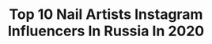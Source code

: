 ---
title: Top 10 Nail Artists Instagram Influencers In Russia In 2020
description: >-
  Find top nail artists Instagram influencers in Russia in 2020. Most popular hashtags: # #nailart #nailartist #instanails.
platform: Instagram
profiles:
  - username: "eleonoramovs"
    fullname: >-
      Eleonora Movsisian
    location: "Russia"
    followers: 614717
    engagement: 124
    commentsToLikes: 0.024069
    id: ck5pw0wfokk110i114pr6yg7f
    verified: true
    hashtags: "#10years, #victory, #itscoronatime, #stayhome"
  - username: "mariapetrzak"
    fullname: >-
      МАНИКЮР СПБ
    location: "Russia"
    followers: 19331
    engagement: 352
    commentsToLikes: 0.030418
    id: ck0twcz5sey3b0i19jxarvfi9
    verified: false
    hashtags: "#coronanails, #nailart"
  - username: "svet_nail_67"
    fullname: >-
      МАНИКЮР СМОЛЕНСК ПЕДИКЮР
    location: "Russia"
    followers: 22678
    engagement: 395
    commentsToLikes: 0.134427
    id: ck6ucwxlrhwcs0j71qrwpckvz
    verified: false
    hashtags: ""
  - username: "alex_maximenko_nails"
    fullname: >-
      Александра Максименко
    location: "Russia"
    followers: 52570
    engagement: 230
    commentsToLikes: 0.034321
    id: ck6ucww6khw5y0j71d3alm6ht
    verified: false
    hashtags: ""
  - username: "svetlana_stanovaya"
    fullname: >-
      SVETLANA STANOVAYA|Обучение
    location: "Russia"
    followers: 58437
    engagement: 317
    commentsToLikes: 0.021554
    id: ck14ii9zlfjf30i19mfz16fe2
    verified: false
    hashtags: "#cosmicsilver, #firststep, #perfectnail, #pinkchampagne"
  - username: "nail_provocateur"
    fullname: >-
      КУРСЫ МАНИКЮРА Алексеева Лидия
    location: "Russia"
    followers: 70113
    engagement: 192
    commentsToLikes: 0.674574
    id: ck5q9xw0fdk9f0i11s4jeq49j
    verified: false
    hashtags: "#naildesign, #telegram, #instanails, #nailartist"
  - username: "gorokhova_paris"
    fullname: >-
      Алина Горохова
    location: "Russia"
    followers: 17413
    engagement: 223
    commentsToLikes: 0.223636
    id: ck13a0nxco1ad0i19kftj1y67
    verified: false
    hashtags: "#parisnailschool, #parisnailcafe, #nailartist, #liketime"
  - username: "intrigo__dora"
    fullname: >-
      Студия Маникюра Intrigo
    location: "Russia"
    followers: 57195
    engagement: 480
    commentsToLikes: 0.048983
    id: ck0u7opwk5a720i19hlsz4md2
    verified: false
    hashtags: "#davydova, #takeover"
  - username: "svetochka91"
    fullname: >-
      Фотограф Волгоград
    location: "Russia"
    followers: 5555
    engagement: 843
    commentsToLikes: 0.198153
    id: ck6ue0urio8n80j71ao0j3ijz
    verified: false
    hashtags: ""
  - username: "efidavies"
    fullname: >-
      Hairdresser✂️London❤️Editorial
    location: "Russia"
    followers: 53895
    engagement: 242
    commentsToLikes: 0.039653
    id: ck5c4zmlt2frl0i11zaz0qetc
    verified: false
    hashtags: "#inspiration, #education, #styling, #futurecollective"
---